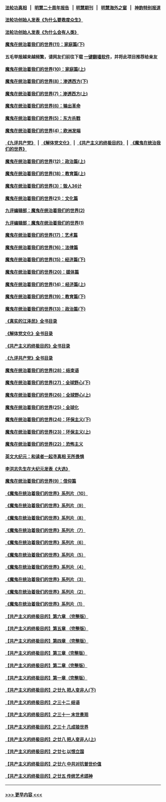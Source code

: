 #### [法轮功真相](https://github.com/gfw-breaker/truth/blob/master/README.md?t=0) &nbsp;&nbsp;|&nbsp;&nbsp; [明慧二十周年报告](https://github.com/gfw-breaker/mh-reports/blob/master/README.md?t=0) &nbsp;&nbsp;|&nbsp;&nbsp;[明慧期刊](https://github.com/gfw-breaker/mh-qikan) &nbsp;&nbsp;|&nbsp;&nbsp; [明慧海外之窗](https://github.com/gfw-breaker/mh-news/blob/master/README.md?t=0) &nbsp;&nbsp;|&nbsp;&nbsp; [神韵特别报道](https://github.com/gfw-breaker/mh-news/blob/master/shenyun.md?t=0)
#### [法轮功创始人发表《为什么要救度众生》](../pages/nsc422/n13975246.md?t=05111243) 
#### [法轮功创始人发表《为什么会有人类》](../pages/nsc422/n13912117.md?t=05111243) 
#### [魔鬼在统治着我们的世界(11)：家庭篇(下)](../pages/nsc422/n10440961.md?t=05111243) 
#### 五毛举报越来越频繁，请网友们前往下载 [一键翻墙软件](https://github.com/gfw-breaker/ssr-accounts)，并将此项目推荐给亲友
#### [魔鬼在统治着我们的世界(10)：家庭篇(上)](../pages/nsc422/n10435448.md?t=05111243) 
#### [魔鬼在统治着我们的世界(8)：渗透西方(下)](../pages/nsc422/n10429603.md?t=05111243) 
#### [魔鬼在统治着我们的世界(7)：渗透西方(上)](../pages/nsc422/n10426013.md?t=05111243) 
#### [魔鬼在统治着我们的世界(6)：输出革命](../pages/nsc422/n10421536.md?t=05111243) 
#### [魔鬼在统治着我们的世界(5)：东方杀戮](../pages/nsc422/n10417707.md?t=05111243) 
#### [魔鬼在统治着我们的世界(4)：欧洲发端](../pages/nsc422/n10414890.md?t=05111243) 
#### [《九评共产党》](https://github.com/begood0513/9ping.md/blob/master/README.md) &nbsp;|&nbsp; [《解体党文化》](../../../../jtdwh.md/blob/master/README.md)  &nbsp;|&nbsp; [《共产主义的终极目的》](../../../../gczydzjmd.md/blob/master/README.md) &nbsp;|&nbsp; [《魔鬼在统治我们的世界》](../../../../mgztzwmdsj.md/blob/master/README.md) 
#### [魔鬼在统治着我们的世界(12)：政治篇(上)](../pages/nsc422/n10444576.md?t=05111243) 
#### [魔鬼在统治着我们的世界(18)：教育篇(上)](../pages/nsc422/n10526970.md?t=05111243) 
#### [魔鬼在统治着我们的世界(3)：毁人36计](../pages/nsc422/n10411583.md?t=05111243) 
#### [魔鬼在统治着我们的世界(21)：文化篇](../pages/nsc422/n10597706.md?t=05111243) 
#### [九评编辑部：魔鬼在统治着我们的世界(2)](../pages/nsc422/n10410036.md?t=05111243) 
#### [九评编辑部：魔鬼在统治着我们的世界(1)](../pages/nsc422/n10406825.md?t=05111243) 
#### [魔鬼在统治着我们的世界(17)：艺术篇](../pages/nsc422/n10499093.md?t=05111243) 
#### [魔鬼在统治着我们的世界(16)：法律篇](../pages/nsc422/n10485969.md?t=05111243) 
#### [魔鬼在统治着我们的世界(15)：经济篇(下)](../pages/nsc422/n10469975.md?t=05111243) 
#### [魔鬼在统治着我们的世界(20)：媒体篇](../pages/nsc422/n10586579.md?t=05111243) 
#### [魔鬼在统治着我们的世界(14)：经济篇(上)](../pages/nsc422/n10457370.md?t=05111243) 
#### [魔鬼在统治着我们的世界(19)：教育篇(下)](../pages/nsc422/n10564808.md?t=05111243) 
#### [魔鬼在统治着我们的世界(13)：政治篇(下)](../pages/nsc422/n10448270.md?t=05111243) 
#### [《真实的江泽民》全书目录](../pages/nsc422/n13721399.md?t=05111243) 
#### [《解体党文化》全书目录](../pages/nsc422/n13721157.md?t=05111243) 
#### [《共产主义的终极目的》全书目录](../pages/nsc422/n13721048.md?t=05111243) 
#### [《九评共产党》全书目录](../pages/nsc422/n13708085.md?t=05111243) 
#### [魔鬼在统治着我们的世界(28)：结束语](../pages/nsc422/n10936246.md?t=05111243) 
#### [魔鬼在统治着我们的世界(27)：全球野心(下)](../pages/nsc422/n10928319.md?t=05111243) 
#### [魔鬼在统治着我们的世界(26)：全球野心(上)](../pages/nsc422/n10900318.md?t=05111243) 
#### [魔鬼在统治着我们的世界(25)：全球化](../pages/nsc422/n10788205.md?t=05111243) 
#### [魔鬼在统治着我们的世界(24)：环保主义(下)](../pages/nsc422/n10695307.md?t=05111243) 
#### [魔鬼在统治着我们的世界(23)：环保主义(上)](../pages/nsc422/n10688613.md?t=05111243) 
#### [魔鬼在统治着我们的世界(22)：恐怖主义](../pages/nsc422/n10614727.md?t=05111243) 
#### [英文大纪元：和读者一起寻真相 无所畏惧](../pages/nsc422/n12542027.md?t=05111243) 
#### [李洪志先生在大纪元发表《大选》](../pages/nsc422/n12534746.md?t=05111243) 
#### [魔鬼在统治着我们的世界(9)：信仰篇](../pages/nsc422/n10432159.md?t=05111243) 
#### [《魔鬼在统治着我们的世界》系列片（10）](../pages/nsc422/n12292670.md?t=05111243) 
#### [《魔鬼在统治着我们的世界》系列片（9）](../pages/nsc422/n12290859.md?t=05111243) 
#### [《魔鬼在统治着我们的世界》系列片（8）](../pages/nsc422/n12287445.md?t=05111243) 
#### [《魔鬼在统治着我们的世界》系列片（7）](../pages/nsc422/n12283425.md?t=05111243) 
#### [《魔鬼在统治着我们的世界》系列片（6）](../pages/nsc422/n12282314.md?t=05111243) 
#### [《魔鬼在统治着我们的世界》系列片（5）](../pages/nsc422/n12281419.md?t=05111243) 
#### [《魔鬼在统治着我们的世界》系列片（4）](../pages/nsc422/n12274024.md?t=05111243) 
#### [《魔鬼在统治着我们的世界》系列片（3）](../pages/nsc422/n12271322.md?t=05111243) 
#### [《魔鬼在统治着我们的世界》系列片（2）](../pages/nsc422/n12269049.md?t=05111243) 
#### [《魔鬼在统治着我们的世界》系列片（1）](../pages/nsc422/n12267575.md?t=05111243) 
#### [【共产主义的终极目的】第六章 （完整版）](../pages/nsc422/n11428913.md?t=05111243) 
#### [【共产主义的终极目的】第五章 （完整版）](../pages/nsc422/n11428912.md?t=05111243) 
#### [【共产主义的终极目的】第四章 （完整版）](../pages/nsc422/n11428907.md?t=05111243) 
#### [【共产主义的终极目的】第三章（完整版）](../pages/nsc422/n11428848.md?t=05111243) 
#### [【共产主义的终极目的】第二章（完整版）](../pages/nsc422/n11428831.md?t=05111243) 
#### [【共产主义的终极目的】第一章（完整版）](../pages/nsc422/n11417651.md?t=05111243) 
#### [【共产主义的终极目的】之廿九 把人变非人(下)](../pages/nsc422/n11344140.md?t=05111243) 
#### [【共产主义的终极目的】之三十二 结语](../pages/nsc422/n11360535.md?t=05111243) 
#### [【共产主义的终极目的】之三十一 末世景观](../pages/nsc422/n11351129.md?t=05111243) 
#### [【共产主义的终极目的】之三十 几成狼世界](../pages/nsc422/n11348280.md?t=05111243) 
#### [【共产主义的终极目的】之廿八 把人变非人(上)](../pages/nsc422/n11340492.md?t=05111243) 
#### [【共产主义的终极目的】之廿七 以恨立国](../pages/nsc422/n11336944.md?t=05111243) 
#### [【共产主义的终极目的】之廿六 中共对抗普世价值](../pages/nsc422/n11324785.md?t=05111243) 
#### [【共产主义的终极目的】之廿五 传统艺术颂神](../pages/nsc422/n11296396.md?t=05111243) 

----
#### [ >>> 更早内容 <<< ](../indexes/nsc422-earlier.md)
